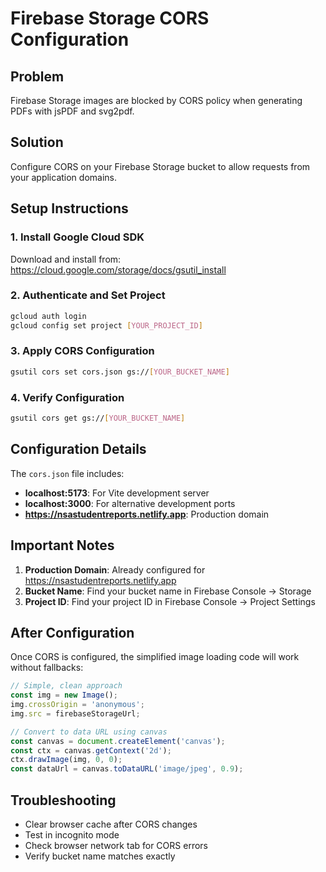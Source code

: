 # Firebase Storage CORS Configuration

## Problem
Firebase Storage images are blocked by CORS policy when generating PDFs with jsPDF and svg2pdf.

## Solution
Configure CORS on your Firebase Storage bucket to allow requests from your application domains.

## Setup Instructions

### 1. Install Google Cloud SDK
Download and install from: https://cloud.google.com/storage/docs/gsutil_install

### 2. Authenticate and Set Project
```bash
gcloud auth login
gcloud config set project [YOUR_PROJECT_ID]
```

### 3. Apply CORS Configuration
```bash
gsutil cors set cors.json gs://[YOUR_BUCKET_NAME]
```

### 4. Verify Configuration
```bash
gsutil cors get gs://[YOUR_BUCKET_NAME]
```

## Configuration Details

The `cors.json` file includes:
- **localhost:5173**: For Vite development server
- **localhost:3000**: For alternative development ports
- **https://nsastudentreports.netlify.app**: Production domain

## Important Notes

1. **Production Domain**: Already configured for https://nsastudentreports.netlify.app
2. **Bucket Name**: Find your bucket name in Firebase Console → Storage
3. **Project ID**: Find your project ID in Firebase Console → Project Settings

## After Configuration

Once CORS is configured, the simplified image loading code will work without fallbacks:

```typescript
// Simple, clean approach
const img = new Image();
img.crossOrigin = 'anonymous';
img.src = firebaseStorageUrl;

// Convert to data URL using canvas
const canvas = document.createElement('canvas');
const ctx = canvas.getContext('2d');
ctx.drawImage(img, 0, 0);
const dataUrl = canvas.toDataURL('image/jpeg', 0.9);
```

## Troubleshooting

- Clear browser cache after CORS changes
- Test in incognito mode
- Check browser network tab for CORS errors
- Verify bucket name matches exactly
